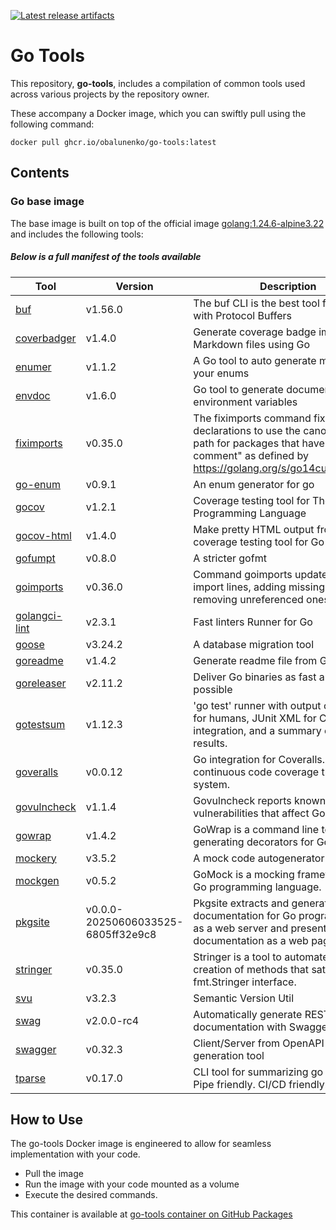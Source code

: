 [![Latest release artifacts](https://img.shields.io/github/v/release/obalunenko/go-tools)](https://github.com/obalunenko/go-tools/releases/latest)

# Go Tools

This repository, **go-tools**,
includes a compilation of common tools used across various projects by the repository owner.

These accompany a Docker image, which you can swiftly pull using the following command: 

```shell
docker pull ghcr.io/obalunenko/go-tools:latest
```

## Contents

### Go base image

The base image is built on top of the official image [golang:1.24.6-alpine3.22](https://hub.docker.com/_/golang) and includes the following tools:


##### Below is a full manifest of the tools available


| Tool                                                       | Version                            | Description                                                                                                                                                                       |
|------------------------------------------------------------|------------------------------------|-----------------------------------------------------------------------------------------------------------------------------------------------------------------------------------|
| [buf](https://github.com/bufbuild/buf)                     | v1.56.0                            | The buf CLI is the best tool for working with Protocol Buffers                                                                                                                    |
| [coverbadger](https://github.com/obalunenko/coverbadger)   | v1.4.0                             | Generate coverage badge images for Markdown files using Go                                                                                                                        |
| [enumer](https://github.com/alvaroloes/enumer)             | v1.1.2                             | A Go tool to auto generate methods for your enums                                                                                                                                 |
| [envdoc](https://github.com/g4s8/envdoc)                   | v1.6.0                             | Go tool to generate documentation for environment variables                                                                                                                       |
| [fiximports](https://golang.org/x/tools/cmd/fiximports)    | v0.35.0                            | The fiximports command fixes import declarations to use the canonical import path for packages that have an "import comment" as defined by https://golang.org/s/go14customimport. |
| [go-enum](https://github.com/abice/go-enum)                | v0.9.1                             | An enum generator for go                                                                                                                                                          |
| [gocov](https://github.com/axw/gocov)                      | v1.2.1                             | Coverage testing tool for The Go Programming Language                                                                                                                             |
| [gocov-html](https://github.com/matm/gocov-html)           | v1.4.0                             | Make pretty HTML output from gocov, a coverage testing tool for Go                                                                                                                |
| [gofumpt](https://mvdan.cc/gofumpt)                        | v0.8.0                             | A stricter gofmt                                                                                                                                                                  |
| [goimports](https://golang.org/x/tools/cmd/goimports)      | v0.36.0                            | Command goimports updates your Go import lines, adding missing ones and removing unreferenced ones                                                                                |
| [golangci-lint](https://github.com/golangci/golangci-lint) | v2.3.1                             | Fast linters Runner for Go                                                                                                                                                        |
| [goose](https://github.com/pressly/goose/v3/cmd/goose)     | v3.24.2                            | A database migration tool                                                                                                                                                         |
| [goreadme](https://github.com/posener/goreadme)            | v1.4.2                             | Generate readme file from Go doc                                                                                                                                                  |
| [goreleaser](https://github.com/goreleaser/goreleaser)     | v2.11.2                            | Deliver Go binaries as fast and easily as possible                                                                                                                                |
| [gotestsum](https://gotest.tools/gotestsum)                | v1.12.3                            | 'go test' runner with output optimized for humans, JUnit XML for CI integration, and a summary of the test results.                                                               |
| [goveralls](https://github.com/mattn/goveralls)            | v0.0.12                            | Go integration for Coveralls.io continuous code coverage tracking system.                                                                                                         |
| [govulncheck](https://golang.org/x/vuln/cmd/govulncheck)   | v1.1.4                             | Govulncheck reports known vulnerabilities that affect Go code.                                                                                                                    |
| [gowrap](https://github.com/hexdigest/gowrap)              | v1.4.2                             | GoWrap is a command line tool for generating decorators for Go interfaces                                                                                                         |
| [mockery](https://github.com/vektra/mockery)               | v3.5.2                             | A mock code autogenerator for Go                                                                                                                                                  |
| [mockgen](https://github.com/uber-go/mock)                 | v0.5.2                             | GoMock is a mocking framework for the Go programming language.                                                                                                                    |
| [pkgsite](https://golang.org/x/pkgsite/cmd/pkgsite)        | v0.0.0-20250606033525-6805ff32e9c8 | Pkgsite extracts and generates documentation for Go programs. It runs as a web server and presents the documentation as a web page.                                               |
| [stringer](https://golang.org/x/tools/cmd/stringer)        | v0.35.0                            | Stringer is a tool to automate the creation of methods that satisfy the fmt.Stringer interface.                                                                                   |
| [svu](https://github.com/caarlos0/svu)                     | v3.2.3                             | Semantic Version Util                                                                                                                                                             |
| [swag](github.com/swaggo/swag/cmd/swag)                    | v2.0.0-rc4                         | Automatically generate RESTful API documentation with Swagger 2.0 for Go                                                                                                          |
| [swagger](https://github.com/go-swagger/go-swagger)        | v0.32.3                            | Client/Server from OpenAPI docs generation tool                                                                                                                                   |
| [tparse](https://github.com/mfridman/tparse)               | v0.17.0                            | CLI tool for summarizing go test output. Pipe friendly. CI/CD friendly.                                                                                                           |


## How to Use

The go-tools Docker image is engineered to allow for seamless implementation with your code.

 - Pull the image
 - Run the image with your code mounted as a volume
 - Execute the desired commands.

This container is available at 
[go-tools container on GitHub Packages](https://github.com/obalunenko/go-tools/pkgs/container/go-tools)

